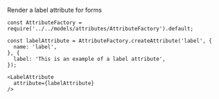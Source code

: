 Render a label attribute for forms

    const AttributeFactory = require('../../models/attributes/AttributeFactory').default;

    const labelAttribute = AttributeFactory.createAttribute('label', {
      name: 'label',
    }, {
      label: 'This is an example of a label attribute',
    });

    <LabelAttribute
      attribute={labelAttribute}
    />